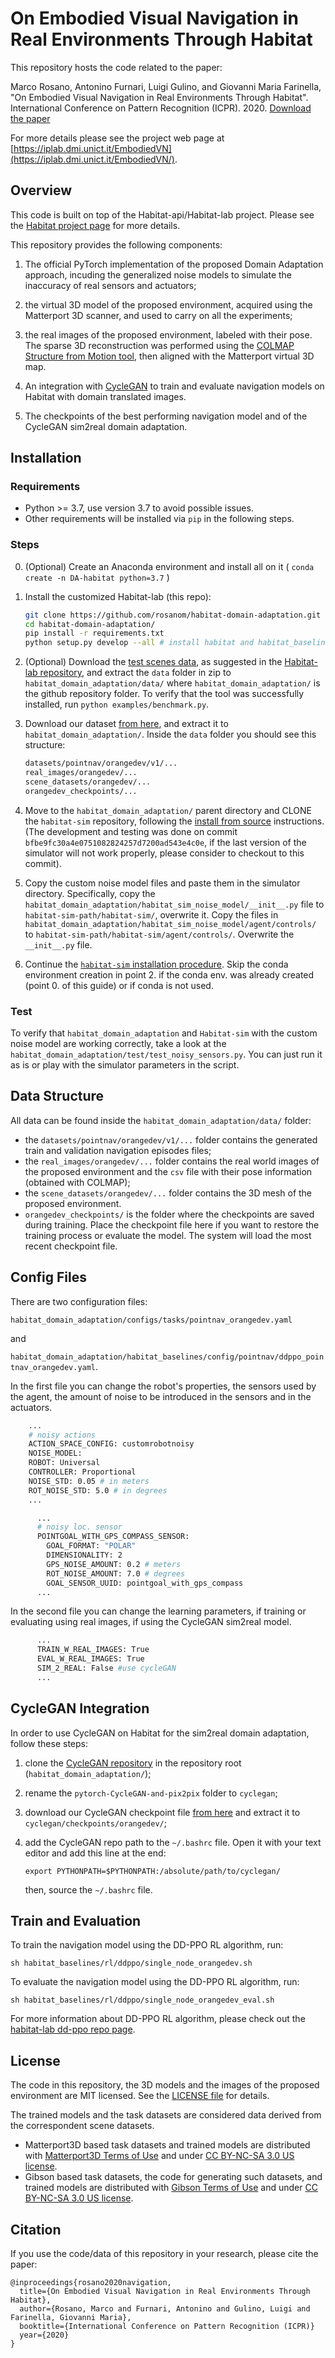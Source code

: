 # On Embodied Visual Navigation in Real Environments Through Habitat
This repository hosts the code related to the paper:

Marco Rosano, Antonino Furnari, Luigi Gulino, and Giovanni Maria Farinella, "On Embodied Visual Navigation in Real Environments Through Habitat". International Conference on Pattern Recognition (ICPR). 2020. [Download the paper](https://iplab.dmi.unict.it/EmbodiedVN/ICPR_2020_Marco_Rosano.pdf)

For more details please see the project web page at [https://iplab.dmi.unict.it/EmbodiedVN](https://iplab.dmi.unict.it/EmbodiedVN/).

## Overview
This code is built on top of the Habitat-api/Habitat-lab project. Please see the [Habitat project page](https://github.com/facebookresearch/habitat-lab) for more details.

This repository provides the following components:

1. The official PyTorch implementation of the proposed Domain Adaptation approach, incuding the generalized noise models to simulate the inaccuracy of real sensors and actuators;

2. the virtual 3D model of the proposed environment, acquired using the Matterport 3D scanner, and used to carry on all the experiments;

3. the real images of the proposed environment, labeled with their pose. The sparse 3D reconstruction was performed using the [COLMAP Structure from Motion tool](https://colmap.github.io/), then aligned with the Matterport virtual 3D map.

4. An integration with [CycleGAN](https://github.com/junyanz/pytorch-CycleGAN-and-pix2pix) to train and evaluate navigation models on Habitat with domain translated images.

5. The checkpoints of the best performing navigation model and of the CycleGAN sim2real domain adaptation.

## Installation

### Requirements

* Python >= 3.7, use version 3.7 to avoid possible issues.
* Other requirements will be installed via `pip` in the following steps.

### Steps

0. (Optional) Create an Anaconda environment and install all on it ( `conda create -n DA-habitat python=3.7` )

1. Install the customized Habitat-lab (this repo):
	```bash
	git clone https://github.com/rosanom/habitat-domain-adaptation.git
	cd habitat-domain-adaptation/
	pip install -r requirements.txt
	python setup.py develop --all # install habitat and habitat_baselines

	```
2. (Optional) Download the [test scenes data](http://dl.fbaipublicfiles.com/habitat/habitat-test-scenes.zip), as suggested in the [Habitat-lab repository](https://github.com/facebookresearch/habitat-lab), and extract the `data` folder in zip to `habitat_domain_adaptation/data/` where `habitat_domain_adaptation/` is the github repository folder. To verify that the tool was successfully installed, run  `python examples/benchmark.py`.

3. Download our dataset [from here](https://iplab.dmi.unict.it/EmbodiedVN/real_world_nav_data.zip), and extract it to `habitat_domain_adaptation/`. Inside the `data` folder you should see this structure:
	```bash
	datasets/pointnav/orangedev/v1/...
	real_images/orangedev/...
	scene_datasets/orangedev/...
	orangedev_checkpoints/...

	```

4. Move to the `habitat_domain_adaptation/` parent directory and CLONE the `habitat-sim` repository, following the [install from source](https://github.com/facebookresearch/habitat-sim/blob/master/BUILD_FROM_SOURCE.md) instructions. (The development and testing was done on commit `bfbe9fc30a4e0751082824257d7200ad543e4c0e`, if the last version of the simulator will not work properly, please consider to checkout to this commit).

5. Copy the custom noise model files and paste them in the simulator directory. Specifically, copy the `habitat_domain_adaptation/habitat_sim_noise_model/__init__.py` file to `habitat-sim-path/habitat-sim/`, overwrite it.
Copy the files in `habitat_domain_adaptation/habitat_sim_noise_model/agent/controls/` to `habitat-sim-path/habitat-sim/agent/controls/`. Overwrite the `__init__.py` file.

6. Continue the [`habitat-sim` installation procedure](https://github.com/facebookresearch/habitat-sim/blob/master/BUILD_FROM_SOURCE.md). Skip the conda environment creation in point 2. if the conda env. was already created (point 0. of this guide) or if conda is not used.

### Test

To verify that `habitat_domain_adaptation` and `Habitat-sim` with the custom noise model are working correctly, take a look at the `habitat_domain_adaptation/test/test_noisy_sensors.py`. You can just run it as is or play with the simulator parameters in the script.

## Data Structure

All data can be found inside the `habitat_domain_adaptation/data/` folder:
* the `datasets/pointnav/orangedev/v1/...` folder contains the generated train and validation navigation episodes files;
* the `real_images/orangedev/...` folder contains the real world images of the proposed environment and the `csv` file with their pose information (obtained with COLMAP);
* the `scene_datasets/orangedev/...` folder contains the 3D mesh of the proposed environment.
* `orangedev_checkpoints/` is the folder where the checkpoints are saved during training. Place the checkpoint file here if you want to restore the training process or evaluate the model. The system will load the most recent checkpoint file.

## Config Files

There are two configuration files:

`habitat_domain_adaptation/configs/tasks/pointnav_orangedev.yaml`

and 

`habitat_domain_adaptation/habitat_baselines/config/pointnav/ddppo_pointnav_orangedev.yaml`.

In the first file you can change the robot's properties, the sensors used by the agent, the amount of noise to be introduced in the sensors and in the actuators.
```bash
	...
	# noisy actions
	ACTION_SPACE_CONFIG: customrobotnoisy
	NOISE_MODEL:
	ROBOT: Universal
	CONTROLLER: Proportional
	NOISE_STD: 0.05 # in meters
	ROT_NOISE_STD: 5.0 # in degrees
	...

```
```bash
	  ...
	  # noisy loc. sensor
	  POINTGOAL_WITH_GPS_COMPASS_SENSOR:
	    GOAL_FORMAT: "POLAR"
	    DIMENSIONALITY: 2
	    GPS_NOISE_AMOUNT: 0.2 # meters
	    ROT_NOISE_AMOUNT: 7.0 # degrees
	    GOAL_SENSOR_UUID: pointgoal_with_gps_compass
	  ...
```
In the second file you can change the learning parameters, if training or evaluating using real images, if using the CycleGAN sim2real model.
```bash
	  ...
	  TRAIN_W_REAL_IMAGES: True
	  EVAL_W_REAL_IMAGES: True
	  SIM_2_REAL: False #use cycleGAN
	  ...
```

## CycleGAN Integration

In order to use CycleGAN on Habitat for the sim2real domain adaptation, follow these steps:

1. clone the [CycleGAN repository](https://github.com/junyanz/pytorch-CycleGAN-and-pix2pix) in the repository root (`habitat_domain_adaptation/`);
2. rename the `pytorch-CycleGAN-and-pix2pix` folder to `cyclegan`;
3. download our CycleGAN checkpoint file [from here](https://iplab.dmi.unict.it/EmbodiedVN/cyclegan_ckpt.zip) and extract it to `cyclegan/checkpoints/orangedev/`;
4. add the CycleGAN repo path to the `~/.bashrc` file. Open it with your text editor and add this line at the end:

	`export PYTHONPATH=$PYTHONPATH:/absolute/path/to/cyclegan/`

	then, source the `~/.bashrc` file.


## Train and Evaluation

To train the navigation model using the DD-PPO RL algorithm, run:

`sh habitat_baselines/rl/ddppo/single_node_orangedev.sh`

To evaluate the navigation model using the DD-PPO RL algorithm, run:

`sh habitat_baselines/rl/ddppo/single_node_orangedev_eval.sh`

For more information about DD-PPO RL algorithm, please check out the [habitat-lab dd-ppo repo page](https://github.com/facebookresearch/habitat-lab/tree/master/habitat_baselines/rl/ddppo).

## License
The code in this repository, the 3D models and the images of the proposed environment are MIT licensed. See the [LICENSE file](LICENSE) for details.

The trained models and the task datasets are considered data derived from the correspondent scene datasets.
- Matterport3D based task datasets and trained models are distributed with [Matterport3D Terms of Use](http://kaldir.vc.in.tum.de/matterport/MP_TOS.pdf) and under [CC BY-NC-SA 3.0 US license](https://creativecommons.org/licenses/by-nc-sa/3.0/us/).
- Gibson based task datasets, the code for generating such datasets, and trained models are distributed with [Gibson Terms of Use](https://storage.googleapis.com/gibson_material/Agreement%20GDS%2006-04-18.pdf) and under [CC BY-NC-SA 3.0 US license](https://creativecommons.org/licenses/by-nc-sa/3.0/us/).

## Citation
If you use the code/data of this repository in your research, please cite the paper:

```
@inproceedings{rosano2020navigation,
  title={On Embodied Visual Navigation in Real Environments Through Habitat},
  author={Rosano, Marco and Furnari, Antonino and Gulino, Luigi and Farinella, Giovanni Maria},
  booktitle={International Conference on Pattern Recognition (ICPR)}
  year={2020}
}
```
